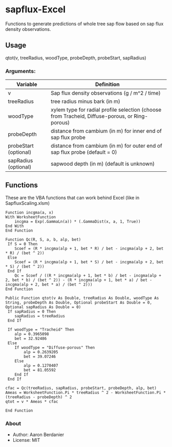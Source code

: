 sapflux-Excel
=============

Functions to generate predictions of whole tree sap flow based on sap flux density observations.

Usage
-----

qtot(v, treeRadius, woodType, probeDepth, probeStart, sapRadius)

### Arguments:

| Variable | Definition |
| -------- | ---------- |
| v | Sap flux density observations (g / m^2 / time) |
| treeRadius | tree radius minus bark (in m) |
| woodType | xylem type for radial profile selection (choose from Tracheid, Diffuse-porous, or Ring-porous) |
| probeDepth | distance from cambium (in m) for inner end of sap flux probe |
| probeStart (optional) | distance from cambium (in m) for outer end of sap flux probe (default = 0) |
| sapRadius (optional) | sapwood depth (in m) (default is unknown) |

Functions
---------

These are the VBA functions that can work behind Excel (like in SapfluxScaling.xlsm)

```VB.net
Function incgma(a, x)
With WorksheetFunction
    incgma = Exp(.GammaLn(a)) * (.GammaDist(x, a, 1, True))
End With
End Function

Function Qc(R, S, a, b, alp, bet)
 If S = 0 Then
    Scoef = (R * incgma(alp + 1, bet * R) / bet - incgma(alp + 2, bet * R) / (bet ^ 2))
 Else
    Scoef = (R * incgma(alp + 1, bet * S) / bet - incgma(alp + 2, bet * S) / (bet ^ 2))
 End If
    Qc = Scoef / ((R * incgma(alp + 1, bet * b) / bet - incgma(alp + 2, bet * b) / (bet ^ 2)) - (R * incgma(alp + 1, bet * a) / bet - incgma(alp + 2, bet * a) / (bet ^ 2)))
End Function

Public Function qtot(v As Double, treeRadius As Double, woodType As String, probeDepth As Double, Optional probeStart As Double = 0, Optional sapRadius As Double = 0)
 If sapRadius = 0 Then
    sapRadius = treeRadius
 End If
 
 If woodType = "Tracheid" Then
    alp = 0.3965098
    bet = 32.92486
 Else
    If woodType = "Diffuse-porous" Then
        alp = 0.2639205
        bet = 39.07246
    Else
        alp = 0.1270407
        bet = 81.05592
    End If
 End If

cfac = Qc(treeRadius, sapRadius, probeStart, probeDepth, alp, bet)
Ameas = WorksheetFunction.Pi * treeRadius ^ 2 - WorksheetFunction.Pi * (treeRadius - probeDepth) ^ 2
qtot = v * Ameas * cfac
 
End Function
```

### About
 - Author: Aaron Berdanier
 - License: MIT